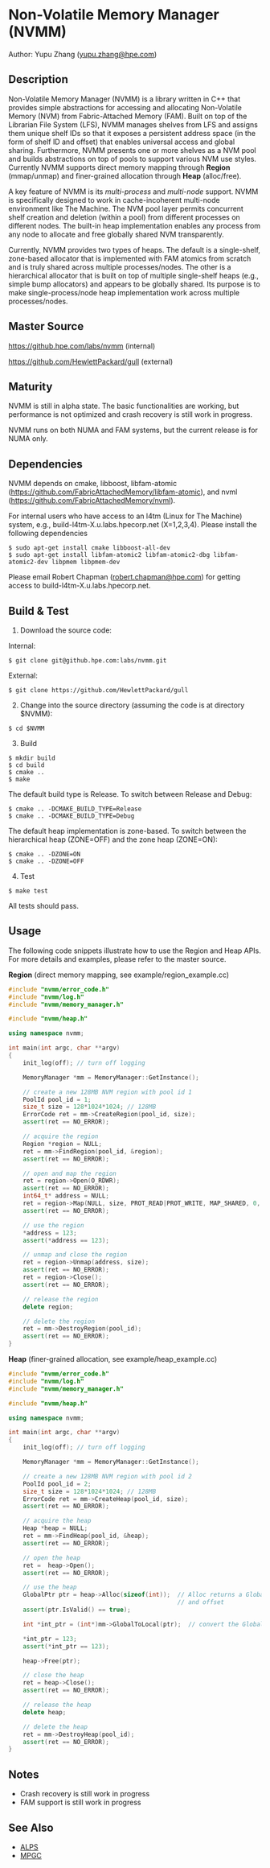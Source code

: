 # Non-Volatile Memory Manager (NVMM)

Author: Yupu Zhang (yupu.zhang@hpe.com)

## Description

Non-Volatile Memory Manager (NVMM) is a library written in C++ that
provides simple abstractions for accessing and allocating
Non-Volatile Memory (NVM) from Fabric-Attached Memory (FAM).  Built
on top of the Librarian File System (LFS), NVMM manages shelves from
LFS and assigns them unique shelf IDs so that it exposes a persistent
address space (in the form of shelf ID and offset) that enables
universal access and global sharing.  Furthermore, NVMM presents one
or more shelves as a NVM pool and builds abstractions on top of pools
to support various NVM use styles.  Currently NVMM supports direct
memory mapping through **Region** (mmap/unmap) and finer-grained
allocation through **Heap** (alloc/free).

A key feature of NVMM is its *multi-process* and *multi-node*
support.  NVMM is specifically designed to work in cache-incoherent
multi-node environment like The Machine.  The NVM pool layer permits
concurrent shelf creation and deletion (within a pool) from different
processes on different nodes.  The built-in heap implementation
enables any process from any node to allocate and free globally
shared NVM transparently.

Currently, NVMM provides two types of heaps.  The default is a
single-shelf, zone-based allocator that is implemented with FAM
atomics from scratch and is truly shared across multiple
processes/nodes.  The other is a hierarchical allocator that is built
on top of multiple single-shelf heaps (e.g., simple bump allocators)
and appears to be globally shared.  Its purpose is to make
single-process/node heap implementation work across multiple
processes/nodes.

## Master Source

https://github.hpe.com/labs/nvmm (internal)

https://github.com/HewlettPackard/gull (external)

## Maturity

NVMM is still in alpha state. The basic functionalities are working, but performance is not
optimized and crash recovery is still work in progress.

NVMM runs on both NUMA and FAM systems, but the current release is for NUMA only.

## Dependencies

NVMM depends on cmake, libboost, libfam-atomic (https://github.com/FabricAttachedMemory/libfam-atomic), and nvml (https://github.com/FabricAttachedMemory/nvml). 

For internal users who have access to an l4tm (Linux for The Machine) system, e.g.,
build-l4tm-X.u.labs.hpecorp.net (X=1,2,3,4). Please install the following dependencies
```
$ sudo apt-get install cmake libboost-all-dev
$ sudo apt-get install libfam-atomic2 libfam-atomic2-dbg libfam-atomic2-dev libpmem libpmem-dev
```
Please email Robert Chapman (robert.chapman@hpe.com) for getting access to build-l4tm-X.u.labs.hpecorp.net.

## Build & Test

1. Download the source code:

 Internal:
 ```
 $ git clone git@github.hpe.com:labs/nvmm.git
 ```

 External:
 ```
 $ git clone https://github.com/HewlettPackard/gull
 ```

2. Change into the source directory (assuming the code is at directory $NVMM):

 ```
 $ cd $NVMM
 ```

3. Build

 ```
 $ mkdir build
 $ cd build
 $ cmake ..
 $ make
 ```

 The default build type is Release. To switch between Release and Debug:
 ```
 $ cmake .. -DCMAKE_BUILD_TYPE=Release
 $ cmake .. -DCMAKE_BUILD_TYPE=Debug
 ```

 The default heap implementation is zone-based. To switch between the hierarchical heap (ZONE=OFF)
 and the zone heap (ZONE=ON):
 ```
 $ cmake .. -DZONE=ON
 $ cmake .. -DZONE=OFF
 ```

4. Test

 ```
 $ make test
 ```
 All tests should pass.


## Usage

The following code snippets illustrate how to use the Region and Heap APIs. For more details and examples, please refer to the master source.

**Region** (direct memory mapping, see example/region_example.cc)

``` C++
#include "nvmm/error_code.h"
#include "nvmm/log.h"
#include "nvmm/memory_manager.h"

#include "nvmm/heap.h"

using namespace nvmm;

int main(int argc, char **argv)
{
    init_log(off); // turn off logging

    MemoryManager *mm = MemoryManager::GetInstance();

    // create a new 128MB NVM region with pool id 1
    PoolId pool_id = 1;
    size_t size = 128*1024*1024; // 128MB
    ErrorCode ret = mm->CreateRegion(pool_id, size);
    assert(ret == NO_ERROR);

    // acquire the region
    Region *region = NULL;
    ret = mm->FindRegion(pool_id, &region);
    assert(ret == NO_ERROR);

    // open and map the region
    ret = region->Open(O_RDWR);
    assert(ret == NO_ERROR);
    int64_t* address = NULL;
    ret = region->Map(NULL, size, PROT_READ|PROT_WRITE, MAP_SHARED, 0, (void**)&address);
    assert(ret == NO_ERROR);

    // use the region
    *address = 123;
    assert(*address == 123);

    // unmap and close the region
    ret = region->Unmap(address, size);
    assert(ret == NO_ERROR);
    ret = region->Close();
    assert(ret == NO_ERROR);

    // release the region
    delete region;

    // delete the region
    ret = mm->DestroyRegion(pool_id);
    assert(ret == NO_ERROR);    
}
```

**Heap** (finer-grained allocation, see example/heap_example.cc)

``` C++
#include "nvmm/error_code.h"
#include "nvmm/log.h"
#include "nvmm/memory_manager.h"

#include "nvmm/heap.h"

using namespace nvmm;

int main(int argc, char **argv)
{
    init_log(off); // turn off logging

    MemoryManager *mm = MemoryManager::GetInstance();

    // create a new 128MB NVM region with pool id 2
    PoolId pool_id = 2;
    size_t size = 128*1024*1024; // 128MB
    ErrorCode ret = mm->CreateHeap(pool_id, size);
    assert(ret == NO_ERROR);

    // acquire the heap
    Heap *heap = NULL;
    ret = mm->FindHeap(pool_id, &heap);
    assert(ret == NO_ERROR);

    // open the heap
    ret =  heap->Open();
    assert(ret == NO_ERROR);

    // use the heap
    GlobalPtr ptr = heap->Alloc(sizeof(int));  // Alloc returns a GlobalPtr consisting of a shelf ID
                                               // and offset
    assert(ptr.IsValid() == true);

    int *int_ptr = (int*)mm->GlobalToLocal(ptr);  // convert the GlobalPtr into a local pointer

    *int_ptr = 123;
    assert(*int_ptr == 123);

    heap->Free(ptr);

    // close the heap
    ret = heap->Close();
    assert(ret == NO_ERROR);

    // release the heap
    delete heap;

    // delete the heap
    ret = mm->DestroyHeap(pool_id);
    assert(ret == NO_ERROR);    
}
```

## Notes

- Crash recovery is still work in progress
- FAM support is still work in progress

## See Also

- [ALPS](README-ALPS.md)
- [MPGC](README-MPGC.md)

